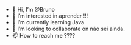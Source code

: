 - 👋 Hi, I’m @Bruno
- 👀 I’m interested in  aprender !!!
- 🌱 I’m currently learning  Java
- 💞️ I’m looking to collaborate on  não sei ainda.
- 📫 How to reach me  ????

<!---
Onurbg/Onurbg is a ✨ special ✨ repository because its `README.md` (this file) appears on your GitHub profile.
You can click the Preview link to take a look at your changes.
--->
